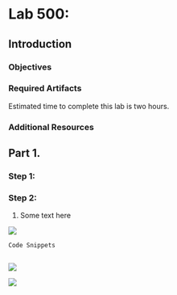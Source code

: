 # Lab 500: 

## Introduction


### Objectives


### Required Artifacts

Estimated time to complete this lab is two hours.

### Additional Resources

## Part 1. 

### Step 1: 

### Step 2: 

1. Some text here

![](./images/1a.png "")


```
Code Snippets


```

![](./images/111.png "")

![](./images/112.png "")

